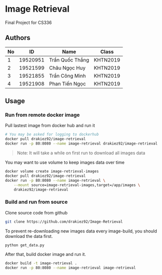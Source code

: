 # Image Retrieval

Final Project for CS336

## Authors

| No  | ID       | Name                     | Class    |
| --- | -------- | ------------------------ | -------- |
| 1   | 19520951 | Trần Quốc Thắng          | KHTN2019 |
| 2   | 19521599 | Châu Ngọc Huy            | KHTN2019 |
| 3   | 19521855 | Trần Công Minh           | KHTN2019 |
| 4   | 19521908 | Phan Tiến Ngọc           | KHTN2019 |

## Usage

### Run from remote docker image

Pull lastest image from docker hub and run it

```bash
# You may be asked for logging to dockerhub
docker pull drakiez92/image-retrieval
docker run -p 80:8080 --name image-retrieval drakiez92/image-retrieval
```
> Note: It will take a while on first run to download all images data

You may want to use volume to keep images data over time

```bash
docker volume create image-retrieval-images
docker pull drakiez92/image-retrieval
docker run -p 80:8080 --name image-retrieval \
    --mount source=image-retrieval-images,target=/app/images \
    drakiez92/image-retrieval
```

### Build and run from source

Clone source code from github

```bash
git clone https://github.com/drakiez92/Image-Retrieval
```

To prevent re-downloading new images data every image-build, you should download the data first.

```bash
python get_data.py
```

After that, build docker image and run it.

```bash
docker build -t image-retrieval .
docker run -p 80:8080 --name image-retrieval image-retrieval
```